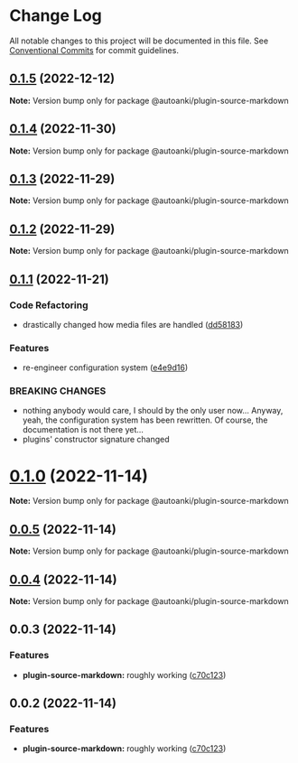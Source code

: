 # Change Log

All notable changes to this project will be documented in this file.
See [Conventional Commits](https://conventionalcommits.org) for commit guidelines.

## [0.1.5](https://github.com/chenlijun99/autoanki/compare/@autoanki/plugin-source-markdown@0.1.4...@autoanki/plugin-source-markdown@0.1.5) (2022-12-12)

**Note:** Version bump only for package @autoanki/plugin-source-markdown

## [0.1.4](https://github.com/chenlijun99/autoanki/compare/@autoanki/plugin-source-markdown@0.1.3...@autoanki/plugin-source-markdown@0.1.4) (2022-11-30)

**Note:** Version bump only for package @autoanki/plugin-source-markdown

## [0.1.3](https://github.com/chenlijun99/autoanki/compare/@autoanki/plugin-source-markdown@0.1.2...@autoanki/plugin-source-markdown@0.1.3) (2022-11-29)

**Note:** Version bump only for package @autoanki/plugin-source-markdown

## [0.1.2](https://github.com/chenlijun99/autoanki/compare/@autoanki/plugin-source-markdown@0.1.1...@autoanki/plugin-source-markdown@0.1.2) (2022-11-29)

**Note:** Version bump only for package @autoanki/plugin-source-markdown

## [0.1.1](https://github.com/chenlijun99/autoanki/compare/@autoanki/plugin-source-markdown@0.1.0...@autoanki/plugin-source-markdown@0.1.1) (2022-11-21)

### Code Refactoring

- drastically changed how media files are handled ([dd58183](https://github.com/chenlijun99/autoanki/commit/dd5818332064f3c5c4c062bd0178110929004b42))

### Features

- re-engineer configuration system ([e4e9d16](https://github.com/chenlijun99/autoanki/commit/e4e9d161b3f61b341d0f6f3fd3bd7e92bb1d2f06))

### BREAKING CHANGES

- nothing anybody would care, I should by the only user
  now... Anyway, yeah, the configuration system has been rewritten.
  Of course, the documentation is not there yet...
- plugins' constructor signature changed

# [0.1.0](https://github.com/chenlijun99/autoanki/compare/@autoanki/plugin-source-markdown@0.0.3...@autoanki/plugin-source-markdown@0.1.0) (2022-11-14)

**Note:** Version bump only for package @autoanki/plugin-source-markdown

## [0.0.5](https://github.com/chenlijun99/autoanki/compare/@autoanki/plugin-source-markdown@0.0.3...@autoanki/plugin-source-markdown@0.0.5) (2022-11-14)

**Note:** Version bump only for package @autoanki/plugin-source-markdown

## [0.0.4](https://github.com/chenlijun99/autoanki/compare/@autoanki/plugin-source-markdown@0.0.3...@autoanki/plugin-source-markdown@0.0.4) (2022-11-14)

**Note:** Version bump only for package @autoanki/plugin-source-markdown

## 0.0.3 (2022-11-14)

### Features

- **plugin-source-markdown:** roughly working ([c70c123](https://github.com/chenlijun99/autoanki/commit/c70c12340444af74141d21c47e9cee9cd91eabe6))

## 0.0.2 (2022-11-14)

### Features

- **plugin-source-markdown:** roughly working ([c70c123](https://github.com/chenlijun99/autoanki/commit/c70c12340444af74141d21c47e9cee9cd91eabe6))
